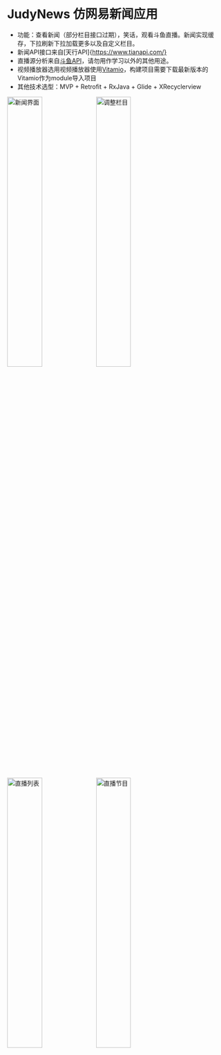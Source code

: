 # JudyNews 仿网易新闻应用

* 功能：查看新闻（部分栏目接口过期），笑话，观看斗鱼直播。新闻实现缓存，下拉刷新下拉加载更多以及自定义栏目。
* 新闻API接口来自[天行API]{https://www.tianapi.com/}
* 直播源分析来自[斗鱼API](https://github.com/soimort/you-get/blob/0984190f93bd0b5c55748c41ca657d1ba6bf5a6b/src/you_get/extractors/douyutv.py)，请勿用作学习以外的其他用途。
* 视频播放器选用视频播放器使用[Vitamio](https://www.vitamio.org/)，构建项目需要下载最新版本的Vitamio作为module导入项目
* 其他技术选型：MVP + Retrofit + RxJava + Glide + XRecyclerview

<img src="https://github.com/ZhangYeSong/JudyNews/blob/master/screenshot/%E6%96%B0%E9%97%BB%E7%95%8C%E9%9D%A2.jpeg" width="40%" height="40%" alt="新闻界面"/> <img src="https://github.com/ZhangYeSong/JudyNews/blob/master/screenshot/%E8%B0%83%E6%95%B4%E6%A0%8F%E7%9B%AE.jpeg" width="40%" height="40%" alt="调整栏目"/>


<img src="https://github.com/ZhangYeSong/JudyNews/blob/master/screenshot/%E7%9B%B4%E6%92%AD%E5%88%97%E8%A1%A8.jpeg" width="40%" height="40%" alt="直播列表"/> <img src="https://github.com/ZhangYeSong/JudyNews/blob/master/screenshot/%E7%9B%B4%E6%92%AD%E8%8A%82%E7%9B%AE.jpeg" width="40%" height="40%" alt="直播节目"/>

